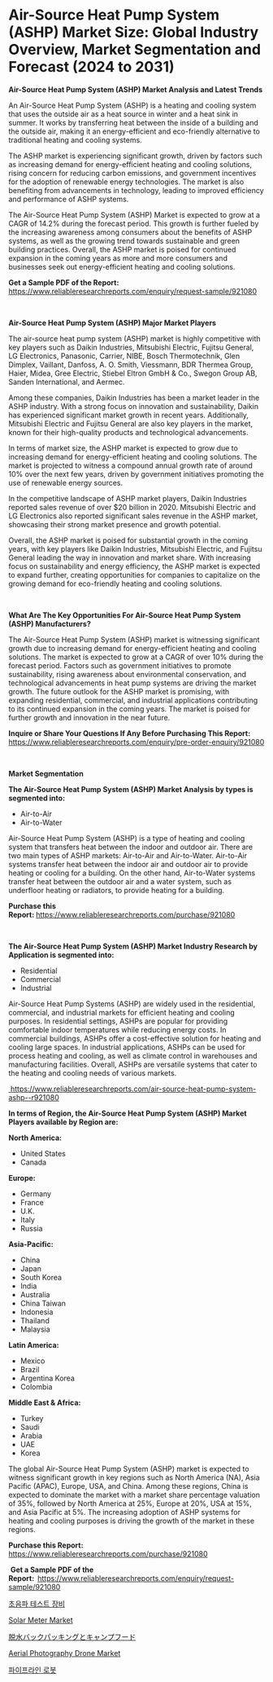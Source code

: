 <p><h1>Air-Source Heat Pump System (ASHP) Market Size: Global Industry Overview, Market Segmentation and Forecast (2024 to 2031)</h1></p><p><strong>Air-Source Heat Pump System (ASHP) Market Analysis and Latest Trends</strong></p>
<p><p>An Air-Source Heat Pump System (ASHP) is a heating and cooling system that uses the outside air as a heat source in winter and a heat sink in summer. It works by transferring heat between the inside of a building and the outside air, making it an energy-efficient and eco-friendly alternative to traditional heating and cooling systems.</p><p>The ASHP market is experiencing significant growth, driven by factors such as increasing demand for energy-efficient heating and cooling solutions, rising concern for reducing carbon emissions, and government incentives for the adoption of renewable energy technologies. The market is also benefiting from advancements in technology, leading to improved efficiency and performance of ASHP systems.</p><p>The Air-Source Heat Pump System (ASHP) Market is expected to grow at a CAGR of 14.2% during the forecast period. This growth is further fueled by the increasing awareness among consumers about the benefits of ASHP systems, as well as the growing trend towards sustainable and green building practices. Overall, the ASHP market is poised for continued expansion in the coming years as more and more consumers and businesses seek out energy-efficient heating and cooling solutions.</p></p>
<p><strong>Get a Sample PDF of the Report:&nbsp;</strong> <a href="https://www.reliableresearchreports.com/enquiry/request-sample/921080">https://www.reliableresearchreports.com/enquiry/request-sample/921080</a></p>
<p>&nbsp;</p>
<p><strong>Air-Source Heat Pump System (ASHP) Major Market Players</strong></p>
<p><p>The air-source heat pump system (ASHP) market is highly competitive with key players such as Daikin Industries, Mitsubishi Electric, Fujitsu General, LG Electronics, Panasonic, Carrier, NIBE, Bosch Thermotechnik, Glen Dimplex, Vaillant, Danfoss, A. O. Smith, Viessmann, BDR Thermea Group, Haier, Midea, Gree Electric, Stiebel Eltron GmbH & Co., Swegon Group AB, Sanden International, and Aermec.</p><p>Among these companies, Daikin Industries has been a market leader in the ASHP industry. With a strong focus on innovation and sustainability, Daikin has experienced significant market growth in recent years. Additionally, Mitsubishi Electric and Fujitsu General are also key players in the market, known for their high-quality products and technological advancements.</p><p>In terms of market size, the ASHP market is expected to grow due to increasing demand for energy-efficient heating and cooling solutions. The market is projected to witness a compound annual growth rate of around 10% over the next few years, driven by government initiatives promoting the use of renewable energy sources.</p><p>In the competitive landscape of ASHP market players, Daikin Industries reported sales revenue of over $20 billion in 2020. Mitsubishi Electric and LG Electronics also reported significant sales revenue in the ASHP market, showcasing their strong market presence and growth potential.</p><p>Overall, the ASHP market is poised for substantial growth in the coming years, with key players like Daikin Industries, Mitsubishi Electric, and Fujitsu General leading the way in innovation and market share. With increasing focus on sustainability and energy efficiency, the ASHP market is expected to expand further, creating opportunities for companies to capitalize on the growing demand for eco-friendly heating and cooling solutions.</p></p>
<p>&nbsp;</p>
<p><strong>What Are The Key Opportunities For Air-Source Heat Pump System (ASHP) Manufacturers?</strong></p>
<p><p>The Air-Source Heat Pump System (ASHP) market is witnessing significant growth due to increasing demand for energy-efficient heating and cooling solutions. The market is expected to grow at a CAGR of over 10% during the forecast period. Factors such as government initiatives to promote sustainability, rising awareness about environmental conservation, and technological advancements in heat pump systems are driving the market growth. The future outlook for the ASHP market is promising, with expanding residential, commercial, and industrial applications contributing to its continued expansion in the coming years. The market is poised for further growth and innovation in the near future.</p></p>
<p><strong>Inquire or Share Your Questions If Any Before Purchasing This Report:</strong> <a href="https://www.reliableresearchreports.com/enquiry/pre-order-enquiry/921080">https://www.reliableresearchreports.com/enquiry/pre-order-enquiry/921080</a></p>
<p>&nbsp;</p>
<p><strong>Market Segmentation</strong></p>
<p><strong>The Air-Source Heat Pump System (ASHP) Market Analysis by types is segmented into:</strong></p>
<p><ul><li>Air-to-Air</li><li>Air-to-Water</li></ul></p>
<p><p>Air-Source Heat Pump System (ASHP) is a type of heating and cooling system that transfers heat between the indoor and outdoor air. There are two main types of ASHP markets: Air-to-Air and Air-to-Water. Air-to-Air systems transfer heat between the indoor air and outdoor air to provide heating or cooling for a building. On the other hand, Air-to-Water systems transfer heat between the outdoor air and a water system, such as underfloor heating or radiators, to provide heating for a building.</p></p>
<p><strong>Purchase this Report:&nbsp;</strong><a href="https://www.reliableresearchreports.com/purchase/921080">https://www.reliableresearchreports.com/purchase/921080</a></p>
<p>&nbsp;</p>
<p><strong>The Air-Source Heat Pump System (ASHP) Market Industry Research by Application is segmented into:</strong></p>
<p><ul><li>Residential</li><li>Commercial</li><li>Industrial</li></ul></p>
<p><p>Air-Source Heat Pump Systems (ASHP) are widely used in the residential, commercial, and industrial markets for efficient heating and cooling purposes. In residential settings, ASHPs are popular for providing comfortable indoor temperatures while reducing energy costs. In commercial buildings, ASHPs offer a cost-effective solution for heating and cooling large spaces. In industrial applications, ASHPs can be used for process heating and cooling, as well as climate control in warehouses and manufacturing facilities. Overall, ASHPs are versatile systems that cater to the heating and cooling needs of various markets.</p></p>
<p><a href="https://www.reliableresearchreports.com/air-source-heat-pump-system-ashp--r921080">&nbsp;https://www.reliableresearchreports.com/air-source-heat-pump-system-ashp--r921080</a></p>
<p><strong>In terms of Region, the Air-Source Heat Pump System (ASHP) Market Players available by Region are:</strong></p>
<p>
    <p> <strong> North America: </strong>
        <ul>
            <li>United States</li>
            <li>Canada</li>
        </ul>
        </p> 
    <p> <strong> Europe: </strong>
        <ul>
            <li>Germany</li>
            <li>France</li>
            <li>U.K.</li>
            <li>Italy</li>
            <li>Russia</li>
        </ul>
        </p> 
    <p> <strong> Asia-Pacific: </strong>
        <ul>
            <li>China</li>
            <li>Japan</li>
            <li>South Korea</li>
            <li>India</li>
            <li>Australia</li>
            <li>China Taiwan</li>
            <li>Indonesia</li>
            <li>Thailand</li>
            <li>Malaysia</li>
        </ul>
        </p> 
    <p> <strong> Latin America: </strong>
        <ul>
            <li>Mexico</li>
            <li>Brazil</li>
            <li>Argentina Korea</li>
            <li>Colombia</li>
        </ul>
        </p> 
    <p> <strong> Middle East & Africa: </strong>
        <ul>
            <li>Turkey</li>
            <li>Saudi</li>
            <li>Arabia</li>
            <li>UAE</li>
            <li>Korea</li>
        </ul>
    </p>
    </p>
<p><p>The global Air-Source Heat Pump System (ASHP) market is expected to witness significant growth in key regions such as North America (NA), Asia Pacific (APAC), Europe, USA, and China. Among these regions, China is expected to dominate the market with a market share percentage valuation of 35%, followed by North America at 25%, Europe at 20%, USA at 15%, and Asia Pacific at 5%. The increasing adoption of ASHP systems for heating and cooling purposes is driving the growth of the market in these regions.</p></p>
<p><strong>Purchase this Report: </strong><a href="https://www.reliableresearchreports.com/purchase/921080">https://www.reliableresearchreports.com/purchase/921080</a></p>
<p>&nbsp;<strong>Get a Sample PDF of the Report:&nbsp;&nbsp;</strong><a href="https://www.reliableresearchreports.com/enquiry/request-sample/921080">https://www.reliableresearchreports.com/enquiry/request-sample/921080</a></p>
<p><strong></strong></p>
<p><p><a href="https://github.com/KellyLyncyh543964/Market-Research-Report-List-2/blob/main/2591880173650.md">초음파 테스트 장비</a></p><p><a href="https://github.com/pennyaldbrittonh658/Market-Research-Report-List-1/blob/main/solar-meter-market.md">Solar Meter Market</a></p><p><a href="https://github.com/MacyOrn/Market-Research-Report-List-1/blob/main/8652588161284.md">脱水バックパッキングとキャンプフード</a></p><p><a href="https://github.com/gcimaudf65/Market-Research-Report-List-1/blob/main/aerial-photography-drone-market.md">Aerial Photography Drone Market</a></p><p><a href="https://github.com/laholand/Market-Research-Report-List-4/blob/main/1588319173649.md">파이프라인 로봇</a></p></p>